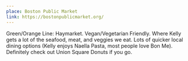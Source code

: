 ```yaml
---
place: Boston Public Market
link: https://bostonpublicmarket.org/
---
```

Green/Orange Line: Haymarket. Vegan/Vegetarian Friendly. Where Kelly gets a lot of the seafood, meat, and veggies we eat.  Lots of
quicker local dining options (Kelly enjoys Naella Pasta, most people love Bon
Me). Definitely check out Union Square Donuts if you go.

